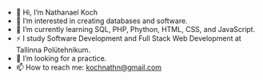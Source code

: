 - 👋 Hi, I’m Nathanael Koch
- 👀 I’m interested in creating databases and software.
- 🌱 I’m currently learning SQL, PHP, Phython, HTML, CSS, and JavaScript.
- ⚡ I study Software Development and Full Stack Web Development at Tallinna Polütehnikum.
- 💞️ I’m looking for a practice.
- 📫 How to reach me: kochnathn@gmail.com

<!---
NathKoch/NathKoch is a ✨ special ✨ repository because its `README.md` (this file) appears on your GitHub profile.
You can click the Preview link to take a look at your changes.
--->
